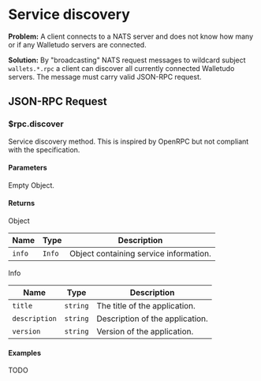 # Service discovery

**Problem:** A client connects to a NATS server and does not know how many or if any Walletudo servers are
connected.

**Solution:** By "broadcasting" NATS request messages to wildcard subject `wallets.*.rpc` a client can
discover all currently connected Walletudo servers. The message must carry valid JSON-RPC request.

## JSON-RPC Request

### $rpc.discover

Service discovery method. This is inspired by OpenRPC but not compliant with the specification.

#### Parameters

Empty Object.

#### Returns

Object

| Name   | Type   | Description                            |
|--------|--------|----------------------------------------|
| `info` | `Info` | Object containing service information. |

Info

| Name          | Type     | Description                     |
|---------------|----------|---------------------------------|
| `title`       | `string` | The title of the application.   |
| `description` | `string` | Description of the application. |
| `version`     | `string` | Version of the application.     |

#### Examples

TODO